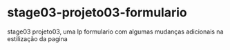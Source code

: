 # stage03-projeto03-formulario

stage03 projeto03, uma lp formulario com algumas mudanças adicionais na estilização da pagina
